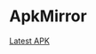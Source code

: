# ApkMirror

[Latest APK](https://github.com/DerTyp7214/ApkMirror/blob/master/app/release/app-release.apk?raw=true)
